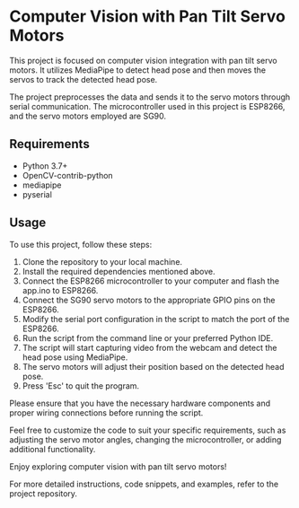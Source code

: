 # Computer Vision with Pan Tilt Servo Motors

This project is focused on computer vision integration with pan tilt servo motors. It utilizes MediaPipe to detect head pose and then moves the servos to track the detected head pose.

The project preprocesses the data and sends it to the servo motors through serial communication. The microcontroller used in this project is ESP8266, and the servo motors employed are SG90.

## Requirements
- Python 3.7+
- OpenCV-contrib-python
- mediapipe
- pyserial

## Usage
To use this project, follow these steps:

1. Clone the repository to your local machine.
2. Install the required dependencies mentioned above.
3. Connect the ESP8266 microcontroller to your computer and flash the app.ino to ESP8266.
4. Connect the SG90 servo motors to the appropriate GPIO pins on the ESP8266.
5. Modify the serial port configuration in the script to match the port of the ESP8266. 
6. Run the script from the command line or your preferred Python IDE.
7. The script will start capturing video from the webcam and detect the head pose using MediaPipe.
8. The servo motors will adjust their position based on the detected head pose.
9. Press 'Esc' to quit the program.

Please ensure that you have the necessary hardware components and proper wiring connections before running the script.

Feel free to customize the code to suit your specific requirements, such as adjusting the servo motor angles, changing the microcontroller, or adding additional functionality.

Enjoy exploring computer vision with pan tilt servo motors!

For more detailed instructions, code snippets, and examples, refer to the project repository.
